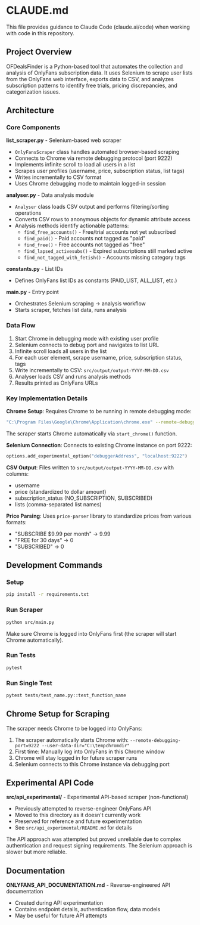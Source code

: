 # CLAUDE.md

This file provides guidance to Claude Code (claude.ai/code) when working with code in this repository.

## Project Overview

OFDealsFinder is a Python-based tool that automates the collection and analysis of OnlyFans subscription data. It uses Selenium to scrape user lists from the OnlyFans web interface, exports data to CSV, and analyzes subscription patterns to identify free trials, pricing discrepancies, and categorization issues.

## Architecture

### Core Components

**list_scraper.py** - Selenium-based web scraper
- `OnlyFansScraper` class handles automated browser-based scraping
- Connects to Chrome via remote debugging protocol (port 9222)
- Implements infinite scroll to load all users in a list
- Scrapes user profiles (username, price, subscription status, list tags)
- Writes incrementally to CSV format
- Uses Chrome debugging mode to maintain logged-in session

**analyser.py** - Data analysis module
- `Analyser` class loads CSV output and performs filtering/sorting operations
- Converts CSV rows to anonymous objects for dynamic attribute access
- Analysis methods identify actionable patterns:
  - `find_free_accounts()` - Free/trial accounts not yet subscribed
  - `find_paid()` - Paid accounts not tagged as "paid"
  - `find_free()` - Free accounts not tagged as "free"
  - `find_lapsed_activesubs()` - Expired subscriptions still marked active
  - `find_not_tagged_with_fetish()` - Accounts missing category tags

**constants.py** - List IDs
- Defines OnlyFans list IDs as constants (PAID_LIST, ALL_LIST, etc.)

**main.py** - Entry point
- Orchestrates Selenium scraping → analysis workflow
- Starts scraper, fetches list data, runs analysis

### Data Flow

1. Start Chrome in debugging mode with existing user profile
2. Selenium connects to debug port and navigates to list URL
3. Infinite scroll loads all users in the list
4. For each user element, scrape username, price, subscription status, tags
5. Write incrementally to CSV: `src/output/output-YYYY-MM-DD.csv`
6. Analyser loads CSV and runs analysis methods
7. Results printed as OnlyFans URLs

### Key Implementation Details

**Chrome Setup**: Requires Chrome to be running in remote debugging mode:
```bash
"C:\Program Files\Google\Chrome\Application\chrome.exe" --remote-debugging-port=9222 --user-data-dir="C:\tempchromdir"
```
The scraper starts Chrome automatically via `start_chrome()` function.

**Selenium Connection**: Connects to existing Chrome instance on port 9222:
```python
options.add_experimental_option("debuggerAddress", "localhost:9222")
```

**CSV Output**: Files written to `src/output/output-YYYY-MM-DD.csv` with columns:
- username
- price (standardized to dollar amount)
- subscription_status (NO_SUBSCRIPTION, SUBSCRIBED)
- lists (comma-separated list names)

**Price Parsing**: Uses `price-parser` library to standardize prices from various formats:
- "SUBSCRIBE $9.99 per month" → 9.99
- "FREE for 30 days" → 0
- "SUBSCRIBED" → 0

## Development Commands

### Setup
```bash
pip install -r requirements.txt
```

### Run Scraper
```bash
python src/main.py
```

Make sure Chrome is logged into OnlyFans first (the scraper will start Chrome automatically).

### Run Tests
```bash
pytest
```

### Run Single Test
```bash
pytest tests/test_name.py::test_function_name
```

## Chrome Setup for Scraping

The scraper needs Chrome to be logged into OnlyFans:

1. The scraper automatically starts Chrome with: `--remote-debugging-port=9222 --user-data-dir="C:\tempchromdir"`
2. First time: Manually log into OnlyFans in this Chrome window
3. Chrome will stay logged in for future scraper runs
4. Selenium connects to this Chrome instance via debugging port

## Experimental API Code

**src/api_experimental/** - Experimental API-based scraper (non-functional)
- Previously attempted to reverse-engineer OnlyFans API
- Moved to this directory as it doesn't currently work
- Preserved for reference and future experimentation
- See `src/api_experimental/README.md` for details

The API approach was attempted but proved unreliable due to complex authentication and request signing requirements. The Selenium approach is slower but more reliable.

## Documentation

**ONLYFANS_API_DOCUMENTATION.md** - Reverse-engineered API documentation
- Created during API experimentation
- Contains endpoint details, authentication flow, data models
- May be useful for future API attempts
